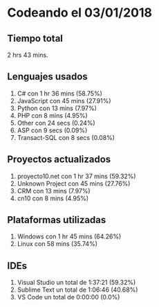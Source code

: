 # Codeando el 03/01/2018

## Tiempo total
2 hrs 43 mins.

## Lenguajes usados
1. C# con 1 hr 36 mins (58.75%)
1. JavaScript con 45 mins (27.91%)
1. Python con 13 mins (7.97%)
1. PHP con 8 mins (4.95%)
1. Other con 24 secs (0.24%)
1. ASP con 9 secs (0.09%)
1. Transact-SQL con 8 secs (0.08%)

## Proyectos actualizados
1. proyecto10.net con 1 hr 37 mins (59.32%)
1. Unknown Project con 45 mins (27.76%)
1. CRM con 13 mins (7.97%)
1. cn10 con 8 mins (4.95%)

## Plataformas utilizadas
1. Windows con 1 hr 45 mins (64.26%)
1. Linux con 58 mins (35.74%)

## IDEs
1. Visual Studio un total de 1:37:21 (59.32%)
1. Sublime Text un total de 1:06:46 (40.68%)
1. VS Code un total de 0:00:00 (0.0%)

